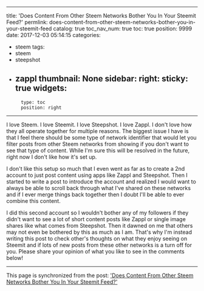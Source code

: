 
---
title: 'Does Content From Other Steem Networks Bother You In Your Steemit Feed?'
permlink: does-content-from-other-steem-networks-bother-you-in-your-steemit-feed
catalog: true
toc_nav_num: true
toc: true
position: 9999
date: 2017-12-03 05:14:15
categories:
- steem
tags:
- steem
- steepshot
- zappl
thumbnail: None
sidebar:
    right:
        sticky: true
widgets:
    -
        type: toc
        position: right
---


I love Steem. I love Steemit. I love Steepshot. I love Zappl. I don't love how they all operate together for multiple reasons. The biggest issue I have is that I feel there should be some type of network identifier that would let you filter posts from other Steem networks from showing if you don't want to see that type of content. While I'm sure this will be resolved in the future, right now I don't like how it's set up. 

I don't like this setup so much that I even went as far as to create a 2nd account to just post content using apps like Zappl and Steepshot. Then I started to write a post to introduce the account and realized I would want to always be able to scroll back through what I've shared on these networks and if I ever merge things back together then I doubt I'll be able to ever combine this content.

I did this second account so I wouldn't bother any of my followers if they didn't want to see a lot of short content posts like Zappl or single image shares like what comes from Steepshot. Then it dawned on me that others may not even be bothered by this as much as I am. That's why I'm instead writing this post to check other's thoughts on what they enjoy seeing on Steemit and if lots of new posts from these other networks is a turn off for you. Please share your opinion of what you like to see in the comments below!

- - -

This page is synchronized from the post: ['Does Content From Other Steem Networks Bother You In Your Steemit Feed?'](https://steemit.com/@patrickulrich/does-content-from-other-steem-networks-bother-you-in-your-steemit-feed)
